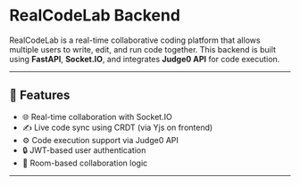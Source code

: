 #  RealCodeLab Backend

RealCodeLab is a real-time collaborative coding platform that allows multiple users to write, edit, and run code together. This backend is built using **FastAPI**, **Socket.IO**, and integrates **Judge0 API** for code execution.

---

## 🚀 Features

- 🌐 Real-time collaboration with Socket.IO
- ✍️ Live code sync using CRDT (via Yjs on frontend)
- ⚙️ Code execution support via Judge0 API
- 🔒  JWT-based user authentication
- 📁 Room-based collaboration logic

---